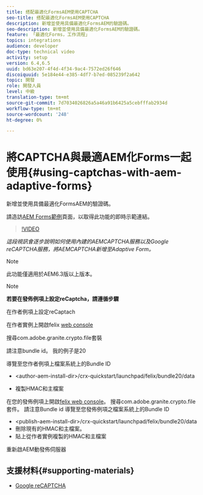 ```yaml
---
title: 搭配最適化FormsAEM使用CAPTCHA
seo-title: 搭配最適化FormsAEM使用CAPTCHA
description: 新增並使用具備最適化FormsAEM的驗證碼。
seo-description: 新增並使用具備最適化FormsAEM的驗證碼。
feature: 「最適化Forms，工作流程」
topics: integrations
audience: developer
doc-type: technical video
activity: setup
version: 6.4,6.5
uuid: bd63e207-4f4d-4f34-9ac4-7572ed26f646
discoiquuid: 5e184e44-e385-4df7-b7ed-085239f2a642
topic: 開發
role: 開發人員
level: 中級
translation-type: tm+mt
source-git-commit: 7d7034026826a5a46a91b6425a5cebfffab2934d
workflow-type: tm+mt
source-wordcount: '248'
ht-degree: 0%

---
```



# 將CAPTCHA與最適AEM化Forms一起使用{#using-captchas-with-aem-adaptive-forms}

新增並使用具備最適化FormsAEM的驗證碼。

請造訪[AEM Forms範例](https://forms.enablementadobe.com/content/samples/samples.html?query=0)頁面，以取得此功能的即時示範連結。

>[!VIDEO](https://video.tv.adobe.com/v/18336/?quality=9&learn=on)

*這段視訊會逐步說明如何使用內建的AEMCAPTCHA服務以及Google reCAPTCHA服務，將AEMCAPTCHA新增至Adaptive Form。*

>[!NOTE]
>
>此功能僅適用於AEM6.3版以上版本。

>[!NOTE]
>
>**若要在發佈例項上設定reCaptcha，請遵循步驟**
>
>在作者例項上設定reCaptach
>
>在作者實例上開啟felix [web console](http://localhost:4502/system/console/bundles)
>
>搜尋com.adobe.granite.crypto.file套裝
>
>請注意bundle id。 我的例子是20
>
>導覽至您作者例項上檔案系統上的Bundle ID
>
>* &lt;author-aem-install-dir>/crx-quickstart/launchpad/felix/bundle20/data
* 複製HMAC和主檔案

在您的發佈例項上開啟[felix web console](http://localhost:4502/system/console/bundles)。 搜尋com.adobe.granite.crypto.file套件。 請注意Bundle id
導覽至您發佈例項之檔案系統上的Bundle ID
* &lt;publish-aem-install-dir>/crx-quickstart/launchpad/felix/bundle20/data
* 刪除現有的HMAC和主檔案。
* 貼上從作者實例複製的HMAC和主檔案

重新啟AEM動發佈伺服器

## 支援材料{#supporting-materials}

* [Google reCAPTCHA](https://www.google.com/recaptcha)

